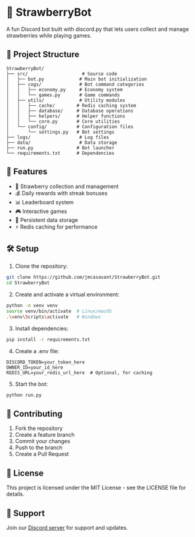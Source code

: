 # 🍓 StrawberryBot

A fun Discord bot built with discord.py that lets users collect and manage strawberries while playing games.

## 📁 Project Structure
```
StrawberryBot/
├── src/                    # Source code
│   ├── bot.py             # Main bot initialization
│   ├── cogs/              # Bot command categories
│   │   ├── economy.py     # Economy system
│   │   └── games.py       # Game commands
│   ├── utils/             # Utility modules
│   │   ├── cache/        # Redis caching system
│   │   ├── database/     # Database operations
│   │   ├── helpers/      # Helper functions
│   │   └── core.py       # Core utilities
│   └── config/           # Configuration files
│       └── settings.py   # Bot settings
├── logs/                  # Log files
├── data/                  # Data storage
├── run.py                # Bot launcher
└── requirements.txt      # Dependencies
```

## 🚀 Features
- 🍓 Strawberry collection and management
- 💰 Daily rewards with streak bonuses
- 📊 Leaderboard system
- 🎮 Interactive games
- 💾 Persistent data storage
- ⚡ Redis caching for performance

## 🛠 Setup

1. Clone the repository:
```bash
git clone https://github.com/jmcasavant/StrawberryBot.git
cd StrawberryBot
```

2. Create and activate a virtual environment:
```bash
python -m venv venv
source venv/bin/activate  # Linux/macOS
.\venv\Scripts\activate   # Windows
```

3. Install dependencies:
```bash
pip install -r requirements.txt
```

4. Create a .env file:
```env
DISCORD_TOKEN=your_token_here
OWNER_ID=your_id_here
REDIS_URL=your_redis_url_here  # Optional, for caching
```

5. Start the bot:
```bash
python run.py
```

## 📝 Contributing
1. Fork the repository
2. Create a feature branch
3. Commit your changes
4. Push to the branch
5. Create a Pull Request

## 📜 License
This project is licensed under the MIT License - see the LICENSE file for details.

## 🤝 Support
Join our [Discord server](https://discord.gg/your-invite) for support and updates.